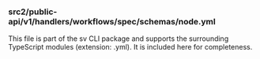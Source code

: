 ### src2/public-api/v1/handlers/workflows/spec/schemas/node.yml

This file is part of the sv CLI package and supports the surrounding TypeScript modules (extension: .yml). It is included here for completeness.